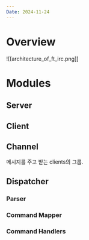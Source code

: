 ```yaml
---
Date: 2024-11-24
---
```

# Overview
![[architecture_of_ft_irc.png]]
# Modules

## Server

## Client

## Channel
메시지를 주고 받는 clients의 그룹.

## Dispatcher

### Parser

### Command Mapper

### Command Handlers


